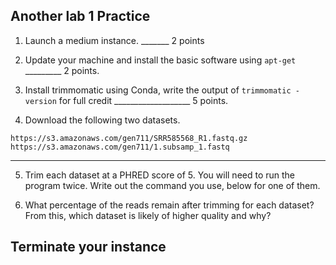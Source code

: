 Another lab 1 Practice
--


1. Launch a medium instance.  _______ 2 points


2. Update your machine and install the basic software using ``apt-get`` _________ 2 points.



3. Install trimmomatic using Conda, write the output of `trimmomatic -version` for full credit ___________________ 5 points.

4. Download the following two datasets.

```
https://s3.amazonaws.com/gen711/SRR585568_R1.fastq.gz
https://s3.amazonaws.com/gen711/1.subsamp_1.fastq
```

---

5.  Trim each dataset at a PHRED score of 5. You will need to run the program twice. Write out the command you use, below for one of them.

6. What percentage of the reads remain after trimming for each dataset? From this, which dataset is likely of higher quality and why?



## Terminate your instance
